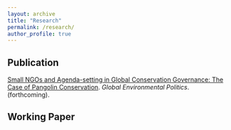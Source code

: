 ```yaml
---
layout: archive
title: "Research"
permalink: /research/
author_profile: true
---
```


## Publication
[Small NGOs and Agenda-setting in Global Conservation Governance: The Case of Pangolin Conservation](../research/gep2021/). *Global Environmental Politics*. (forthcoming).

## Working Paper

